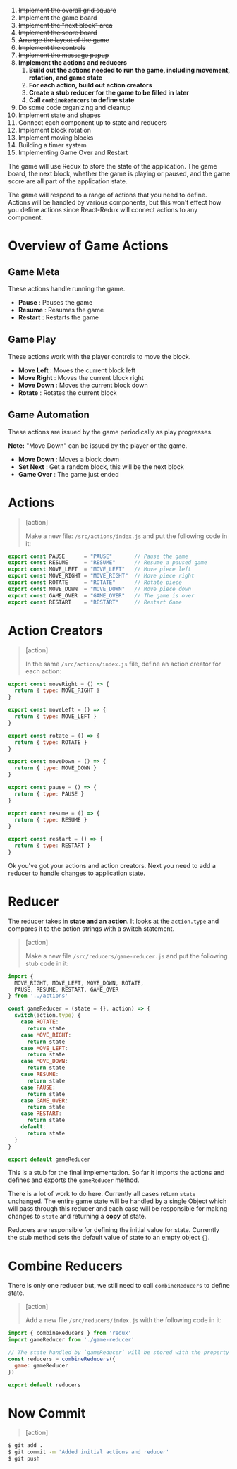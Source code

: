 1. ~~Implement the overall grid square~~
1. ~~Implement the game board~~
1. ~~Implement the "next block" area~~
1. ~~Implement the score board~~
1. ~~Arrange the layout of the game~~
1. ~~Implement the controls~~
1. ~~Implement the message popup~~
1. **Implement the actions and reducers**
    1. **Build out the actions needed to run the game, including movement, rotation, and game state**
    1. **For each action, build out action creators**
    1. **Create a stub reducer for the game to be filled in later**
    1. **Call `combineReducers` to define state**
1. Do some code organizing and cleanup
1. Implement state and shapes
1. Connect each component up to state and reducers
1. Implement block rotation
1. Implement moving blocks
1. Building a timer system
1. Implementing Game Over and Restart

The game will use Redux to store the state of the application. The game board, the next block, whether the game is playing or paused, and the game score are all part of the application state.

The game will respond to a range of actions that you need to define. Actions will be handled by various components, but this won't effect how you define actions since React-Redux will connect actions to any component.

# Overview of Game Actions

## Game Meta
These actions handle running the game.

- **Pause** : Pauses the game
- **Resume** : Resumes the game
- **Restart** : Restarts the game

## Game Play
These actions work with the player controls to move the block.

- **Move Left** : Moves the current block left
- **Move Right** : Moves the current block right
- **Move Down** : Moves the current block down
- **Rotate** : Rotates the current block

## Game Automation
These actions are issued by the game periodically as play
progresses.

**Note:** "Move Down" can be issued by the player or
the game.

- **Move Down** : Moves a block down
- **Set Next** : Get a random block, this will be the next block
- **Game Over** : The game just ended

# Actions

> [action]
>
> Make a new file: `/src/actions/index.js` and put the following code in it:

```JavaScript
export const PAUSE      = "PAUSE"       // Pause the game
export const RESUME     = "RESUME"      // Resume a paused game
export const MOVE_LEFT  = "MOVE_LEFT"   // Move piece left
export const MOVE_RIGHT = "MOVE_RIGHT"  // Move piece right
export const ROTATE     = "ROTATE"      // Rotate piece
export const MOVE_DOWN  = "MOVE_DOWN"   // Move piece down
export const GAME_OVER  = "GAME_OVER"   // The game is over
export const RESTART    = "RESTART"     // Restart Game
```

# Action Creators

> [action]
>
> In the same `/src/actions/index.js` file, define an action creator for each action:

```JavaScript
export const moveRight = () => {
  return { type: MOVE_RIGHT }
}

export const moveLeft = () => {
  return { type: MOVE_LEFT }
}

export const rotate = () => {
  return { type: ROTATE }
}

export const moveDown = () => {
  return { type: MOVE_DOWN }
}

export const pause = () => {
  return { type: PAUSE }
}

export const resume = () => {
  return { type: RESUME }
}

export const restart = () => {
  return { type: RESTART }
}
```

Ok you've got your actions and action creators. Next you need to add a reducer to handle changes to application state.

# Reducer

The reducer takes in **state and an action**. It looks at the `action.type` and compares it to the action strings with a switch statement.

> [action]
>
> Make a new file `/src/reducers/game-reducer.js` and put the following stub code in it:

```JavaScript
import {
  MOVE_RIGHT, MOVE_LEFT, MOVE_DOWN, ROTATE,
  PAUSE, RESUME, RESTART, GAME_OVER
} from '../actions'

const gameReducer = (state = {}, action) => {
  switch(action.type) {
    case ROTATE:
      return state
    case MOVE_RIGHT:
      return state
    case MOVE_LEFT:
      return state
    case MOVE_DOWN:
      return state
    case RESUME:
      return state
    case PAUSE:
      return state
    case GAME_OVER:
      return state
    case RESTART:
      return state
    default:
      return state
  }
}

export default gameReducer
```

This is a stub for the final implementation. So far it imports the actions and defines and exports the
`gameReducer` method.

There is a lot of work to do here. Currently all cases return `state` unchanged. The entire game state will be handled by a single Object which will pass through this reducer and each case will be responsible for making changes to `state` and returning a **copy** of state.

Reducers are responsible for defining the initial value for state. Currently the stub method sets the default value of state to an empty object `{}`.

# Combine Reducers

There is only one reducer but, we still need to call
`combineReducers` to define state.

> [action]
>
> Add a new file `/src/reducers/index.js` with the following code in it:

```JavaScript
import { combineReducers } from 'redux'
import gameReducer from './game-reducer'

// The state handled by `gameReducer` will be stored with the property name `game` on the Redux store.
const reducers = combineReducers({
  game: gameReducer
})

export default reducers
```

# Now Commit

>[action]

```bash
$ git add .
$ git commit -m 'Added initial actions and reducer'
$ git push
```
